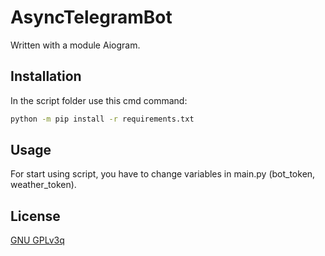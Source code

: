 # AsyncTelegramBot
Written with a module Aiogram.

## Installation

In the script folder use this cmd command: 
```bash
python -m pip install -r requirements.txt
```

## Usage
For start using script, you have to change variables in main.py (bot_token, weather_token).

## License
[GNU GPLv3q](https://choosealicense.com/licenses/agpl-3.0/)
